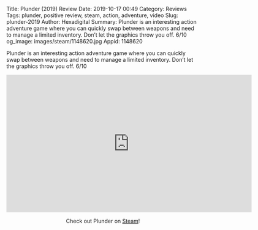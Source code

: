 Title: Plunder (2019) Review
Date: 2019-10-17 00:49
Category: Reviews
Tags: plunder, positive review, steam, action, adventure, video
Slug: plunder-2019
Author: Hexadigital
Summary: Plunder is an interesting action adventure game where you can quickly swap between weapons and need to manage a limited inventory. Don’t let the graphics throw you off. 6/10
og_image: images/steam/1148620.jpg
Appid: 1148620

Plunder is an interesting action adventure game where you can quickly swap between weapons and need to manage a limited inventory. Don’t let the graphics throw you off. 6/10

<center><iframe src="https://www.youtube.com/embed/Ph2gAUgo8hc?feature=oembed" allow="accelerometer; autoplay; encrypted-media; gyroscope; picture-in-picture" width="640" height="360" frameborder="0"></iframe>

Check out Plunder on [Steam](https://store.steampowered.com/app/1148620/?curator_clanid=34633900)!</center>